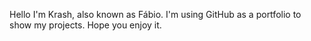 
Hello I'm Krash, also known as Fábio.
I'm using GitHub as a portfolio to show my projects.
  Hope you enjoy it.
